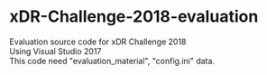 # xDR-Challenge-2018-evaluation
Evaluation source code for xDR Challenge 2018  
Using Visual Studio 2017  
This code need "evaluation_material", "config.ini" data.
